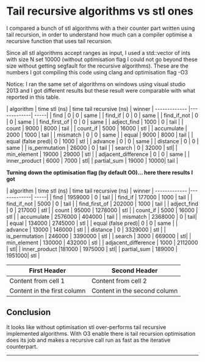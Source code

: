Tail recursive algorithms vs stl ones 
===================


I compared a bunch of stl algorithms with a their counter part written using tail recursion, in order to understand how much can a compiler optimise a recursive function that uses tail recursion.

Since all stl algorithms accept ranges as input, I used a std::vector of ints with size N set 10000 (without optimisation flag I could not go beyond these size without getting segfault for the recursive algorithms). These are  the numbers I got compiling this code using clang and optimisation flag -O3

Notice: I ran the same set of algorithms on windows using visual studio 2013 and I got different results but these result were comparable with what reported in this table. 

| algorithm      | time stl (ns) | time tail recursive (ns) | winner
| ------------- |-------------| -----|
| find           |    0         |    0  |   same |
| find_if        |    0         |    0  |   same |
| find_if_not    |    0         |    0  |   same |
| find_first_of  |    0         |    0  |   same |
| adject_find    |    1000      |    0  |   tail | 
| count          |    9000      |    8000 | tail |
| count_if       |    5000      |    16000 | stl | 
| accumulate     |    2000      |    1000 |  tail |
| mismatch       |    0         |       0 |  same |
| equal          |    9000      |     8000 | tail |
| equal (false pred)|    0      |     1000 | stl |
| advance        |    0         |        0 | same |
| distance       |    0         |        0 | same | 
| is_permutation |    26000     |        0 | tail |
| search         |    0         |    32000 | stl|
| min_element    |   19000      | 29000    | stl |
| adjacent_difference | 0       | 0        | same |
| inner_product | 6000 | 7000 | stl|
| partial_sum | 19000 | 10000| tail |

**Turning down the optimisation flag (by default O0)... here there results I got**

| algorithm      | time stl (ns) | time tail recursive (ns) | winner
| ------------- |-------------| -----|
| find           |    1959000         |    0  |   tail |
| find_if        |    177000        |    1000  |   tail |
| find_if_not    |    5000         |    0  |   tail |
| find_first_of  |    202000         |    1000  |   tail |
| adject_find    |    0      |    217000  |   stl | 
| count          |    95000      |    1278000 | stl |
| count_if       |    5000      |    16000 | stl | 
| accumulate     |    2576000      |    404000 |  tail |
| mismatch       |    2368000         |       0 |  tail|
| equal          |    134000      |     2745000 | stl |
| equal (false pred)|    0      |     0 | same |
| advance        |    13000        |     146000 | stl |
| distance       |    0         |        3329000 | stl | 
| is_permutation |    246000     |        3390000 | stl |
| search         |    3000        |    669000 | stl|
| min_element    |   130000      | 432000    | stl |
| adjacent_difference | 1000       | 2112000        | stl|
| inner_product |181000 | 1975000 | stl|
| partial_sum | 189000 | 1951000| stl |



First Header | Second Header
------------ | -------------
Content from cell 1 | Content from cell 2
Content in the first column | Content in the second column


Conclusion
-------------

It looks like without optimisation stl over-performs tail recursive implemented algorithms. With O3 enable there is tail recursion optimisation does its job and makes a recursive call run as fast as the iterative counterpart.





----------


